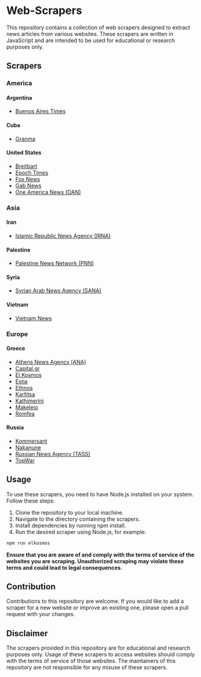 # Web-Scrapers

This repository contains a collection of web scrapers designed to extract news articles from various websites. These scrapers are written in JavaScript and are intended to be used for educational or research purposes only.

## Scrapers

### America
#### Argentina
- <a href="https://www.batimes.com.ar/">Buenos Aires Times</a>

#### Cuba
- <a href="https://www.granma.cu/">Granma</a>

#### United States
- <a href="https://www.breitbart.com/">Breitbart</a>
- <a href="https://www.theepochtimes.com/">Epoch Times</a>
- <a href="https://www.foxnews.com/">Fox News</a>
- <a href="https://news.gab.com/">Gab News</a>
- <a href="https://www.oann.com/">One America News (OAN)</a>

### Asia
#### Iran
- <a href="https://en.irna.ir/">Islamic Republic News Agency (IRNA)</a>

#### Palestine
- <a href="https://english.pnn.ps/">Palestine News Network (PNN)</a>

#### Syria
- <a href="https://sana.sy/en/">Syrian Arab News Agency (SANA)</a>

#### Vietnam
- <a href="https://vietnamnews.vn/">Vietnam News</a>

### Europe
#### Greece
- <a href="https://www.amna.gr/">Athens News Agency (ANA)</a>
- <a href="https://www.capital.gr/">Capital.gr</a>
- <a href="https://www.elkosmos.gr/">El.Kosmos</a>
- <a href="https://www.estianews.gr/">Estia</a>
- <a href="https://www.ethnos.gr/">Ethnos</a>
- <a href="https://www.karfitsa.gr/">Karfitsa</a>
- <a href="https://www.kathimerini.gr/">Kathimerini</a>
- <a href="https://www.makeleio.gr/">Makeleio</a>
- <a href="https://www.romfea.gr/">Romfea</a>

#### Russia
- <a href="https://www.kommersant.ru/'">Kommersant</a>
- <a href="https://nakanune.ru/'">Nakanune</a>
- <a href="https://tass.com/">Russian News Agency (TASS)</a>
- <a href="https://en.topwar.ru/">TopWar</a>

## Usage
To use these scrapers, you need to have Node.js installed on your system. Follow these steps:

1. Clone the repository to your local machine.
2. Navigate to the directory containing the scrapers.
3. Install dependencies by running npm install.
4. Run the desired scraper using Node.js, for example:

```bash
npm run elkosmos
```

**Ensure that you are aware of and comply with the terms of service of the websites you are scraping. Unauthorized scraping may violate these terms and could lead to legal consequences.**

## Contribution
Contributions to this repository are welcome. If you would like to add a scraper for a new website or improve an existing one, please open a pull request with your changes.

## Disclaimer
The scrapers provided in this repository are for educational and research purposes only. Usage of these scrapers to access websites should comply with the terms of service of those websites. The maintainers of this repository are not responsible for any misuse of these scrapers.